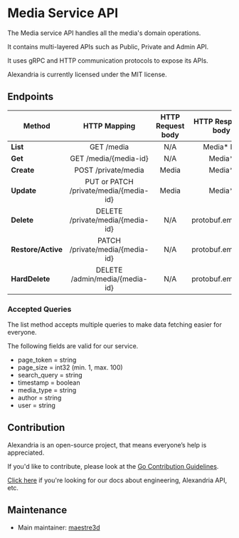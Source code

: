 # Media Service API
The Media service API handles all the media's domain operations.

It contains multi-layered APIs such as Public, Private and Admin API. 

It uses gRPC and HTTP communication protocols to expose its APIs.

Alexandria is currently licensed under the MIT license.

## Endpoints
| Method                |     HTTP Mapping                          |  HTTP Request body |  HTTP Response body  |
|-----------------------|:-----------------------------------------:|:------------------:|:--------------------:|
| **List**              |  GET /media                               |   N/A              |   Media* list        |
| **Get**               |  GET /media/{media-id}                    |   N/A              |   Media*             |
| **Create**            |  POST /private/media                      |   Media            |   Media*             |
| **Update**            |  PUT or PATCH /private/media/{media-id}   |   Media            |   Media*             |
| **Delete**            |  DELETE /private/media/{media-id}         |   N/A              |   protobuf.empty/{}  |
| **Restore/Active**    |  PATCH /private/media/{media-id}          |   N/A              |   protobuf.empty/{}  |
| **HardDelete**        |  DELETE /admin/media/{media-id}           |   N/A              |   protobuf.empty/{}  |

### Accepted Queries
The list method accepts multiple queries to make data fetching easier for everyone.

The following fields are valid for our service.
- page_token = string
- page_size = int32 (min. 1, max. 100)
- search_query = string
- timestamp = boolean
- media_type = string
- author = string
- user = string

## Contribution
Alexandria is an open-source project, that means everyone’s help is appreciated.

If you'd like to contribute, please look at the [Go Contribution Guidelines](https://github.com/maestre3d/alexandria/tree/master/docs/GO_CONTRIBUTION.md).

[Click here](https://github.com/maestre3d/alexandria/tree/master/docs) if you're looking for our docs about engineering, Alexandria API, etc.

## Maintenance
- Main maintainer: [maestre3d](https://github.com/maestre3d)
